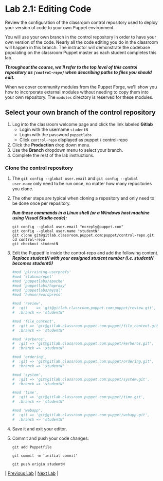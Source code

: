 # Lab 2.1: Editing Code

Review the configuration of the classroom control repository used to deploy your version of code to your own Puppet environment.

You will use your own branch in the control repository in order to have your own version of the code. Nearly all the code editing you do in the classroom will happen in this branch. The instructor will demonstrate the codebase populating on the classroom Puppet master as each student completes this lab.

**_Throughout the course, we'll refer to the top level of this control repository as `[control-repo]` when describing paths to files you should edit._**

When we cover community modules from the Puppet Forge, we'll show you how to incorporate external modules without needing to copy them into your own repository. The `modules` directory is reserved for these modules.

## Select your own branch of the control repository

1. Log into the classroom welcome page and click the link labeled __Gitlab__
    * Login with the username `studentN`
    * Login with the password `puppetlabs`
    * Click `control-repo` displayed as puppet / control-repo
1. Click the **Production** drop down menu.
1. Use the **Branch** dropdown menu to select your branch.
1. Complete the rest of the lab instructions.

### Clone the control repository

1. The `git config --global user.email` and `git config --global user.name` only need to be run once, no matter how many repositories you clone.
1. The other steps are typical when cloning a repository and only need to be done once per repository.

    **_Run these commands in a Linux shell (or a Windows host machine using Visual Studio code):_**

    ```plaintext
    git config --global user.email "noreply@puppet.com"
    git config --global user.name "studentN"
    git clone git@gitlab.classroom.puppet.com:puppet/control-repo.git
    cd control-repo
    git checkout studentN
    ```

1. Edit the Puppetfile inside the control-repo and add the following content.
    **_Replace studentN with your assigned student number (i.e. studentN becomes student0)_**

    ```ruby
    #mod 'pltraining-userprefs'
    #mod 'stahnma/epel'
    #mod 'puppetlabs/apache'
    #mod 'puppetlabs/haproxy'
    #mod 'puppetlabs/mysql'
    #mod 'hunner/wordpress'

    #mod 'review',
    #  :git    => 'git@gitlab.classroom.puppet.com:puppet/review.git',
    #  :branch => 'studentN'

    #mod 'file_content',
    #  :git => 'git@gitlab.classroom.puppet.com:puppet/file_content.git',
    #  :branch => 'studentN'

    #mod 'kerberos',
    #  :git => 'git@gitlab.classroom.puppet.com:puppet/kerberos.git',
    #  :branch => 'studentN'

    #mod 'ordering',
    #  :git => 'git@gitlab.classroom.puppet.com:puppet/ordering.git',
    #  :branch => 'studentN'

    #mod 'system',
    #  :git => 'git@gitlab.classroom.puppet.com:puppet/system.git',
    #  :branch => 'studentN'

    #mod 'time',
    #  :git => 'git@gitlab.classroom.puppet.com:puppet/time.git',
    #  :branch => 'studentN'

    #mod 'webapp',
    #  :git => 'git@gitlab.classroom.puppet.com:puppet/webapp.git',
    #  :branch => 'studentN'
    ```

1. Save it and exit your editor.
1. Commit and push your code changes:

    ```git add Puppetfile```

    ```git commit -m 'initial commit'```

    ```git push origin studentN```

|  [Previous Lab](../lab-01.1-Login-welcome-page)  |  [Next Lab](../lab-03.1-Explore-classification)  |
